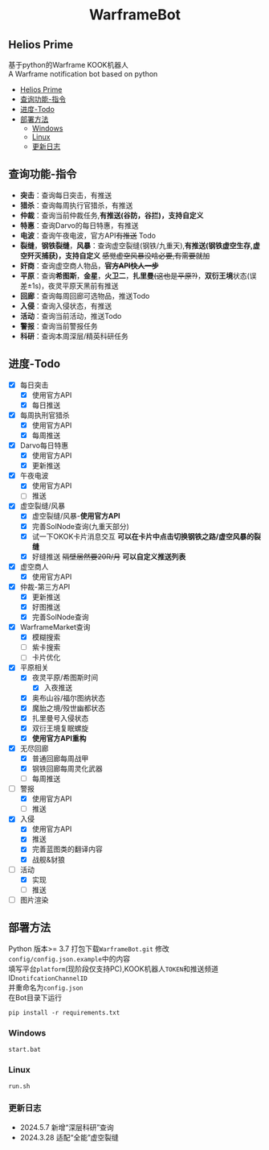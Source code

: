 <h1 align= "center">WarframeBot</h1>  

## Helios Prime  
基于python的Warframe KOOK机器人  
A Warframe notification bot based on python   
- [Helios Prime](#helios-prime)
- [查询功能-指令](#查询功能-指令)
- [进度-Todo](#进度-todo)
- [部署方法](#部署方法)
  - [Windows](#windows)
  - [Linux](#linux)
  - [更新日志](#更新日志)


## 查询功能-指令 
- **突击**：查询每日突击，有推送
- **猎杀**：查询每周执行官猎杀，有推送  
- **仲裁**：查询当前仲裁任务,**有推送(谷防，谷拦)，支持自定义**
- **特惠**：查询Darvo的每日特惠，有推送
- **电波**：查询午夜电波，官方API~~有推送~~ Todo
- **裂缝**，**钢铁裂缝**，**风暴**：查询虚空裂缝(钢铁/九重天),**有推送(钢铁虚空生存,虚空歼灭捕获)，支持自定义** ~~感觉虚空风暴没啥必要,有需要就加~~  
- **奸商**：查询虚空商人物品，~~**官方API快人一步**~~
- **平原**：查询**希图斯**，**金星**，**火卫二**，**扎里曼**~~(这也是平原?)~~，**双衍王境**状态(误差±1s)，夜灵平原天黑前有推送
- **回廊**：查询每周回廊可选物品，推送Todo
- **入侵**：查询入侵状态，有推送
- **活动**：查询当前活动，推送Todo
- **警报**：查询当前警报任务
- **科研**：查询本周深层/精英科研任务



## 进度-Todo
- [x] 每日突击 
    - [x] 使用官方API
    - [x] 每日推送
- [x] 每周执刑官猎杀 
    - [x] 使用官方API
    - [x] 每周推送  
- [x] Darvo每日特惠   
    - [x] 使用官方API 
    - [x] 更新推送
- [x] 午夜电波  
    - [x] 使用官方API
    - [ ] 推送
- [x] 虚空裂缝/风暴
    - [x] 虚空裂缝/风暴-**使用官方API**
    - [x] 完善SolNode查询(九重天部分)
    - [x] 试一下OKOK卡片消息交互 **可以在卡片中点击切换钢铁之路/虚空风暴的裂缝**
    - [x] 好缝推送 ~~隔壁居然要20R/月~~ **可以自定义推送列表**
- [x] 虚空商人
    - [x] 使用官方API  
- [x] 仲裁-第三方API  
    - [x] 更新推送
    - [x] 好图推送
    - [x] 完善SolNode查询
- [x] WarframeMarket查询 
    - [x] 模糊搜索
    - [ ] 紫卡搜索
    - [ ] 卡片优化
- [x] 平原相关
    - [x] 夜灵平原/希图斯时间
        - [x] 入夜推送
    - [x] 奥布山谷/福尔图纳状态
    - [x] 魔胎之境/殁世幽都状态
    - [x] 扎里曼号入侵状态
    - [x] 双衍王境复眠螺旋
    - [x] **使用官方API重构**
- [x] 无尽回廊
    - [x] 普通回廊每周战甲
    - [x] 钢铁回廊每周灵化武器
    - [ ] 每周推送
- [ ] 警报
    - [x] 使用官方API
    - [ ] 推送
- [x] 入侵
    - [x] 使用官方API
    - [x] 推送
    - [x] 完善蓝图类的翻译内容
    - [x] 战舰&豺狼
- [ ] 活动
    - [x] 实现
    - [ ] 推送
- [ ] 图片渲染
 
## 部署方法  
Python 版本>= 3.7
打包下载``WarframeBot.git``
修改``config/config.json.example``中的内容  
填写平台``platform``(现阶段仅支持PC),KOOK机器人``TOKEN``和推送频道ID``notifcationChannelID``   
并重命名为``config.json``  
在Bot目录下运行
```
pip install -r requirements.txt  
```

### Windows
```
start.bat
```  
### Linux
```
run.sh
```
### 更新日志
 - 2024.5.7 新增“深层科研”查询
 - 2024.3.28 适配“全能”虚空裂缝